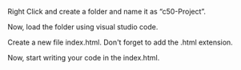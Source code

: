 

				
Right Click and create a folder and name it as “c50-Project”.

Now, load the folder using visual studio code.

Create a new file index.html. Don't forget to add the .html extension. 

Now, start writing your code in the index.html.



